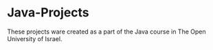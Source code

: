# Java-Projects
These projects ware created as a part of the Java course in The Open University of Israel.
